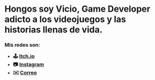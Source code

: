 <h1>Hongos soy Vicio, Game Developer adicto a los videojuegos y las historias llenas de vida.</h>

<h3>
Mis redes son:

- 🕹️ <a href="sholens.itch.io">Itch.io</a>
- 📷 <a href="https://instagram.com/viciouzky?igshid=OGQ5ZDc2ODk2ZA==">Instagram</a>
- ✉️ <a href="cdmx2418@amerike.edu.mx">Correo</a>
</h>